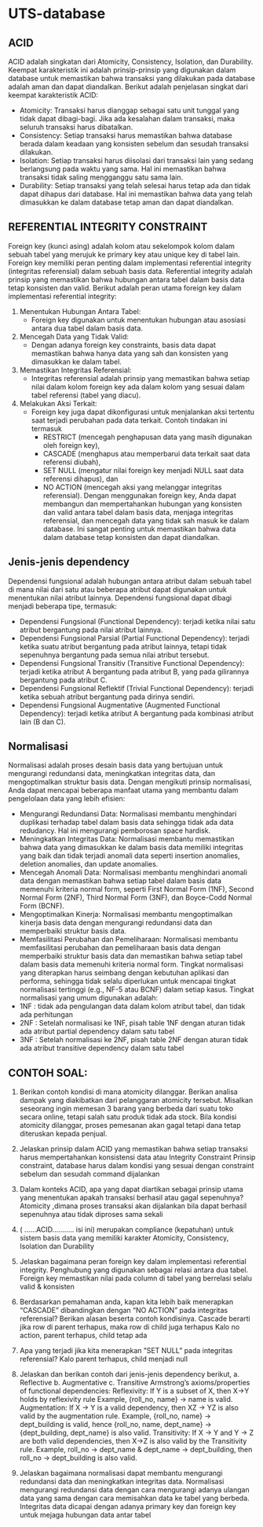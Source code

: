 # UTS-database
## ACID
ACID adalah singkatan dari Atomicity, Consistency, Isolation, dan Durability. Keempat karakteristik ini adalah prinsip-prinsip yang digunakan dalam database untuk memastikan bahwa transaksi yang dilakukan pada database adalah aman dan dapat diandalkan. Berikut adalah penjelasan singkat dari keempat karakteristik ACID:
- Atomicity: Transaksi harus dianggap sebagai satu unit tunggal yang tidak dapat dibagi-bagi. Jika ada kesalahan dalam transaksi, maka seluruh transaksi harus dibatalkan.
- Consistency: Setiap transaksi harus memastikan bahwa database berada dalam keadaan yang konsisten sebelum dan sesudah transaksi dilakukan.
- Isolation: Setiap transaksi harus diisolasi dari transaksi lain yang sedang berlangsung pada waktu yang sama. Hal ini memastikan bahwa transaksi tidak saling mengganggu satu sama lain.
- Durability: Setiap transaksi yang telah selesai harus tetap ada dan tidak dapat dihapus dari database. Hal ini memastikan bahwa data yang telah dimasukkan ke dalam database tetap aman dan dapat diandalkan.

## REFERENTIAL INTEGRITY CONSTRAINT
Foreign key (kunci asing) adalah kolom atau sekelompok kolom dalam sebuah tabel yang merujuk ke primary key atau unique key di tabel lain. Foreign key memiliki peran penting dalam implementasi referential integrity (integritas referensial) dalam sebuah basis data. Referential integrity adalah prinsip yang memastikan bahwa hubungan antara tabel dalam basis data tetap konsisten dan valid. Berikut adalah peran utama foreign key dalam implementasi referential integrity:
1. Menentukan Hubungan Antara Tabel:
   - Foreign key digunakan untuk menentukan hubungan atau asosiasi antara dua tabel dalam basis data.
2. Mencegah Data yang Tidak Valid:
   - Dengan adanya foreign key constraints, basis data dapat memastikan bahwa hanya data yang sah dan konsisten yang dimasukkan ke dalam tabel.
3. Memastikan Integritas Referensial:
   - Integritas referensial adalah prinsip yang memastikan bahwa setiap nilai dalam kolom foreign key ada dalam kolom yang sesuai dalam tabel referensi (tabel yang diacu).
4. Melakukan Aksi Terkait:
   - Foreign key juga dapat dikonfigurasi untuk menjalankan aksi tertentu saat terjadi perubahan pada data terkait. Contoh tindakan ini termasuk
     - RESTRICT (mencegah penghapusan data yang masih digunakan oleh foreign key),
     - CASCADE (menghapus atau memperbarui data terkait saat data referensi diubah),
     - SET NULL (mengatur nilai foreign key menjadi NULL saat data referensi dihapus), dan
     - NO ACTION (mencegah aksi yang melanggar integritas referensial).
Dengan menggunakan foreign key, Anda dapat membangun dan mempertahankan hubungan yang konsisten dan valid antara tabel dalam basis data, menjaga integritas referensial, dan mencegah data yang tidak sah masuk ke dalam database. Ini sangat penting untuk memastikan bahwa data dalam database tetap konsisten dan dapat diandalkan.

## Jenis-jenis dependency
Dependensi fungsional adalah hubungan antara atribut dalam sebuah tabel di mana nilai dari satu atau beberapa atribut dapat digunakan untuk menentukan nilai atribut lainnya. Dependensi fungsional dapat dibagi menjadi beberapa tipe, termasuk:
- Dependensi Fungsional (Functional Dependency): terjadi ketika nilai satu atribut bergantung pada nilai atribut lainnya.
- Dependensi Fungsional Parsial (Partial Functional Dependency): terjadi ketika suatu atribut bergantung pada atribut lainnya, tetapi tidak sepenuhnya bergantung pada semua nilai atribut tersebut.
- Dependensi Fungsional Transitiv (Transitive Functional Dependency): terjadi ketika atribut A bergantung pada atribut B, yang pada gilirannya bergantung pada atribut C.
- Dependensi Fungsional Reflektif (Trivial Functional Dependency): terjadi ketika sebuah atribut bergantung pada dirinya sendiri.
- Dependensi Fungsional Augmentative (Augmented Functional Dependency): terjadi ketika atribut A bergantung pada kombinasi atribut lain (B dan C).

## Normalisasi
Normalisasi adalah proses desain basis data yang bertujuan untuk mengurangi redundansi data, meningkatkan integritas data, dan mengoptimalkan struktur basis data. Dengan mengikuti prinsip normalisasi, Anda dapat mencapai beberapa manfaat utama yang membantu dalam pengelolaan data yang lebih efisien:
- Mengurangi Redundansi Data: Normalisasi membantu menghindari duplikasi terhadap tabel dalam basis data sehingga tidak ada data redudancy. Hal ini mengurangi pemborosan space hardisk.
- Meningkatkan Integritas Data: Normalisasi membantu memastikan bahwa data yang dimasukkan ke dalam basis data memiliki integritas yang baik dan tidak terjadi anomali data seperti insertion anomalies, deletion anomalies, dan update anomalies.
- Mencegah Anomali Data: Normalisasi membantu menghindari anomali data dengan memastikan bahwa setiap tabel dalam basis data memenuhi kriteria normal form, seperti First Normal Form (1NF), Second Normal Form (2NF), Third Normal Form (3NF), dan Boyce-Codd Normal Form (BCNF).
- Mengoptimalkan Kinerja: Normalisasi membantu mengoptimalkan kinerja basis data dengan mengurangi redundansi data dan memperbaiki struktur basis data.
- Memfasilitasi Perubahan dan Pemeliharaan: Normalisasi membantu memfasilitasi perubahan dan pemeliharaan basis data dengan memperbaiki struktur basis data dan memastikan bahwa setiap tabel dalam basis data memenuhi kriteria normal form.
Tingkat normalisasi yang diterapkan harus seimbang dengan kebutuhan aplikasi dan performa, sehingga tidak selalu diperlukan untuk mencapai tingkat normalisasi tertinggi (e.g., NF-5 atau BCNF) dalam setiap kasus. Tingkat normalisasi yang umum digunakan adalah:
- 1NF : tidak ada pengulangan data dalam kolom atribut tabel, dan tidak ada perhitungan
- 2NF : Setelah normalisasi ke 1NF, pisah table 1NF dengan aturan tidak ada atribut partial dependency dalam satu tabel
- 3NF : Setelah normalisasi ke 2NF, pisah table 2NF dengan aturan tidak ada atribut transitive dependency dalam satu tabel

 ## CONTOH SOAL:
1.	Berikan contoh kondisi di mana atomicity dilanggar. Berikan analisa dampak yang diakibatkan dari pelanggaran atomicity tersebut.
Misalkan seseorang ingin memesan 3 barang yang berbeda dari suatu toko secara online, tetapi salah satu produk tidak ada stock. Bila kondisi atomicity dilanggar, proses pemesanan akan gagal tetapi dana tetap diteruskan kepada penjual.
2.	Jelaskan prinsip dalam ACID yang memastikan bahwa setiap transaksi harus mempertahankan konsistensi data atau Integrity Constraint
Prinsip constraint, database harus dalam kondisi yang sesuai dengan constraint sebelum dan sesudah command dijalankan
3.	Dalam konteks ACID, apa yang dapat diartikan sebagai prinsip utama yang menentukan apakah transaksi berhasil atau gagal sepenuhnya?
Atomicity ,dimana proses transaksi akan dijalankan bila dapat berhasil sepenuhnya atau tidak diproses sama sekali
4.	( ……ACID……….. isi ini) merupakan compliance (kepatuhan) untuk sistem basis data yang memiliki karakter Atomicity, Consistency, Isolation dan Durability
5.	Jelaskan bagaimana peran foreign key dalam implementasi referential integrity.
Penghubung yang digunakan sebagai relasi antara dua tabel. Foreign key memastikan nilai pada column di tabel yang berrelasi selalu valid & konsisten
6.	Berdasarkan pemahaman anda, kapan kita lebih baik menerapkan “CASCADE” dibandingkan dengan “NO ACTION” pada integritas referensial? Berikan alasan beserta contoh kondisinya.
Cascade berarti jika row di parent terhapus, maka row di child juga terhapus
Kalo no action, parent terhapus, child tetap ada
7.	Apa yang terjadi jika kita menerapkan ”SET NULL” pada integritas referensial?
Kalo parent terhapus, child menjadi null
8.	Jelaskan dan berikan contoh dari jenis-jenis dependency berikut,
a.	Reflective
b.	Augmentative
c.	Transitive
Armstrong’s axioms/properties of functional dependencies:
    Reflexivity: If Y is a subset of X, then X→Y holds by reflexivity rule
    Example, {roll_no, name} → name is valid.
    Augmentation: If X → Y is a valid dependency, then XZ → YZ is also valid by the augmentation rule.
    Example, {roll_no, name} → dept_building is valid, hence {roll_no, name, dept_name} → {dept_building, dept_name} is also valid.
    Transitivity: If X → Y and Y → Z are both valid dependencies, then X→Z is also valid by the Transitivity rule.
    Example, roll_no → dept_name & dept_name → dept_building, then roll_no → dept_building is also valid.

9.	Jelaskan bagaimana normalisasi dapat membantu mengurangi redundansi data dan meningkatkan integritas data.
Normalisasi mengurangi redundansi data dengan cara mengurangi adanya ulangan data yang sama dengan cara memisahkan data ke tabel yang berbeda. Integritas data dicapai dengan adanya primary key dan foreign key untuk mejaga hubungan data antar tabel
